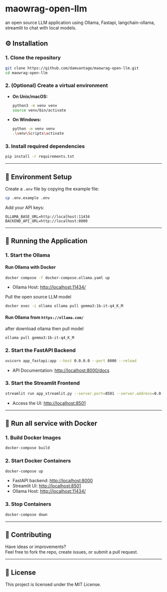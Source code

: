 # maowrag-open-llm
an open source LLM application using Ollama, Fastapi, langchain-ollama, streamlit to chat with local models.
## ⚙️ Installation

### 1. Clone the repository

```bash
git clone https://github.com/damvantage/maowrag-open-llm.git
cd maowrag-open-llm
```

### 2. (Optional) Create a virtual environment

- **On Unix/macOS:**
  ```bash
  python3 -m venv venv
  source venv/bin/activate
  ```
- **On Windows:**
  ```bash
  python -m venv venv
  .\venv\Scripts\activate
  ```

### 3. Install required dependencies

```bash
pip install -r requirements.txt
```

---

## 🔐 Environment Setup

Create a `.env` file by copying the example file:

```bash
cp .env.example .env
```

Add your API keys:

```env
OLLAMA_BASE_URL=http://localhost:11434
BACKEND_API_URL=http://localhost:8000
```

---

## 🚀 Running the Application

### 1. Start the Ollama
#### Run Ollama with Docker

```bash
docker compose -f docker-compose.ollama.yaml up
```

- Ollama Host: [http://localhost:11434/](http://localhost:11434/)

Pull the open source LLM model

```bash
docker exec -i ollama ollama pull gemma3:1b-it-q4_K_M
```
#### Run Ollama from `https://ollama.com/`

after download ollama then pull model

```bash
ollama pull gemma3:1b-it-q4_K_M
```

### 2. Start the FastAPI Backend

```bash
uvicorn app_fastapi:app --host 0.0.0.0 --port 8000 --reload
```

- API Documentation: [http://localhost:8000/docs](http://localhost:8000/docs)

### 3. Start the Streamlit Frontend

```bash
streamlit run app_streamlit.py --server.port=8501 --server.address=0.0.0.0
```

- Access the UI: [http://localhost:8501](http://localhost:8501)

---

## 🐳 Run all service with Docker

### 1. Build Docker Images

```bash
docker-compose build
```

### 2. Start Docker Containers

```bash
docker-compose up
```

- FastAPI backend: [http://localhost:8000](http://localhost:8000)  
- Streamlit UI: [http://localhost:8501](http://localhost:8501)
- Ollama Host: [http://localhost:11434/](http://localhost:11434/)

### 3. Stop Containers

```bash
docker-compose down
```

---

## 🤝 Contributing

Have ideas or improvements?  
Feel free to fork the repo, create issues, or submit a pull request.

---

## 📄 License

This project is licensed under the MIT License.